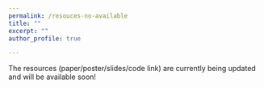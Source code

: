 ```yaml
---
permalink: /resouces-no-available
title: ""
excerpt: ""
author_profile: true

---
```



The resources (paper/poster/slides/code link) are currently being updated and will be available soon!
